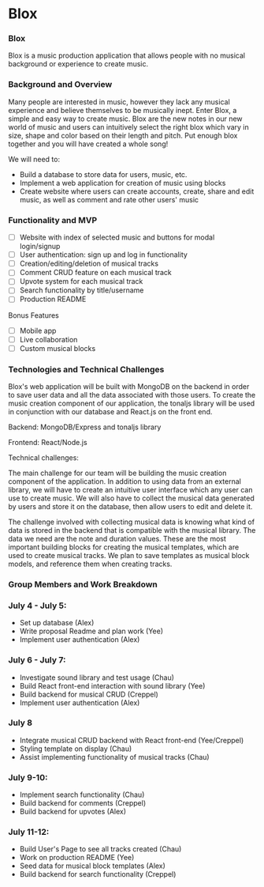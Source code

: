 # Blox

### Blox 

Blox is a music production application that allows people with no musical background or experience to create music.

### Background and Overview

Many people are interested in music, however they lack any musical experience and believe themselves to be musically inept. Enter Blox, a simple and easy way to create music. Blox are the new notes in our new world of music and users can intuitively select the right blox which vary in size, shape and color based on their length and pitch. Put enough blox together and you will have created a whole song!

We will need to:
  * Build a database to store data for users, music, etc.
  * Implement a web application for creation of music using blocks
  * Create website where users can create accounts, create, share and edit music, as well as comment and rate other users' music

### Functionality and MVP

  - [ ] Website with index of selected music and buttons for modal login/signup
  - [ ] User authentication: sign up and log in functionality
  - [ ] Creation/editing/deletion of musical tracks
  - [ ] Comment CRUD feature on each musical track
  - [ ] Upvote system for each musical track
  - [ ] Search functionality by title/username
  - [ ] Production README
  
  Bonus Features
  
  - [ ] Mobile app
  - [ ] Live collaboration
  - [ ] Custom musical blocks
  
  ### Technologies and Technical Challenges
  
  Blox's web application will be built with MongoDB on the backend in order to save user data and all the data associated with those users. To create the music creation component of our application, the tonaljs library will be used in conjunction with our database and React.js on the front end. 
  
  Backend: MongoDB/Express and tonaljs library
  
  Frontend: React/Node.js
  
  Technical challenges:
  
  The main challenge for our team will be building the music creation component of the application. In addition to using data from an external library, we will have to create an intuitive user interface which any user can use to create music. We will also have to collect the musical data generated by users and store it on the database, then allow users to edit and delete it. 
  
  The challenge involved with collecting musical data is knowing what kind of data is stored in the backend that is compatible with the musical library. The data we need are the note and duration values.  These are the most important building blocks for creating the musical templates, which are used to create musical tracks. We plan to save templates as musical block models, and reference them when creating tracks.
  

  
  ### Group Members and Work Breakdown
  
  ### July 4 - July 5:
   * Set up database (Alex)
   * Write proposal Readme and plan work (Yee)
   * Implement user authentication (Alex)
  
  ### July 6 - July 7:
  
   * Investigate sound library and test usage (Chau) 
   * Build React front-end interaction with sound library (Yee)
   * Build backend for musical CRUD (Creppel)
   * Implement user authentication (Alex)
  
  
  ### July 8
   * Integrate musical CRUD backend with React front-end (Yee/Creppel)
   * Styling template on display (Chau)
   * Assist implementing functionality of musical tracks (Chau)

  ### July 9-10:
   * Implement search functionality (Chau)
   * Build backend for comments (Creppel)
   * Build backend for upvotes (Alex)

  ### July 11-12:
   * Build User's Page to see all tracks created (Chau)
   * Work on production README (Yee)
   * Seed data for musical block templates (Alex)
   * Build backend for search functionality (Creppel)

 
